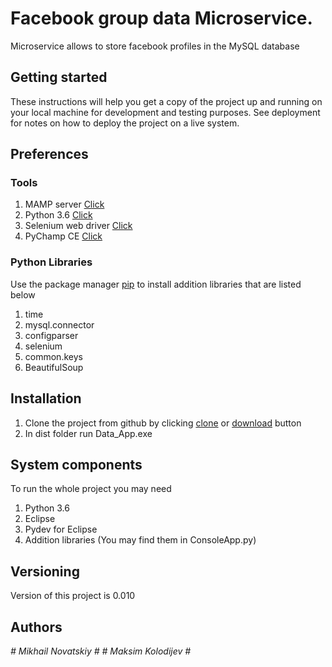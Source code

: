 # Facebook group data Microservice.

Microservice allows to store facebook profiles in the MySQL database

## Getting started

These instructions will help you get a copy of the project up and running on your local machine for development and testing purposes. See deployment for notes on how to deploy the project on a live system.

## Preferences

### Tools 

1. MAMP server  [Click](https://www.mamp.info/en/downloads/)
2. Python 3.6   [Click](https://www.python.org/downloads/)
3. Selenium web driver   [Click](https://selenium-python.readthedocs.io/installation.html)
4. PyChamp CE  [Click ](https://www.mamp.info/en/downloads/)

### Python Libraries

Use the package manager [pip](https://pip.pypa.io/en/stable/) to install addition libraries that are listed below

1. time
2. mysql.connector
3. configparser
4. selenium
5. common.keys
6. BeautifulSoup

## Installation

1. Clone the project from github by clicking [clone](https://pip.pypa.io/en/stable/) or [download](https://pip.pypa.io/en/stable/) button
2. In dist folder run Data_App.exe


## System components

To run the whole project you may need  

1. Python 3.6
2. Eclipse
3. Pydev for Eclipse
4. Addition libraries (You may find them in ConsoleApp.py)



## Versioning

Version of this project is  0.010

## Authors

*# Mikhail Novatskiy #* *# Maksim Kolodijev #*
